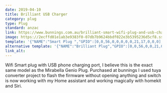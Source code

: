 ```yaml
---
date: 2019-04-10
title: Brilliant USB Charger
category: plug
type: Plug
standard: anzac
link: https://www.bunnings.com.au/brilliant-smart-wifi-plug-and-usb-charger_p0091644
image: https://2ecffd01e1ab3e9383f0-07db7b9624bbdf022e3b5395236d5cf8.ssl.cf4.rackcdn.com/Product-800x800/c5218415-c9d2-4797-be3e-617fceaa27c9.png
template: '{"NAME":"Smart Plug ","GPIO":[0,0,56,0,0,0,0,0,21,17,0,0,0],"FLAG":0,"BASE":1}' 
alternative template: '{"NAME":"Brilliant Plug","GPIO":[0,0,56,0,0,21,0,0,0,52,90,0,0],"FLAG":0,"BASE":1}' 
link_alt: 
---
```

Wifi Smart plug with USB phone charging port, I believe this is the exact same model as the Mirabella Genio Plug. Purchased at bunnings I used tuya converter project to flash the firmware without opening anything and switch is now working with my Home assistant and working magically with homekit and Siri. 
